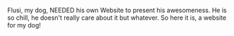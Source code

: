 Flusi, my dog, NEEDED his own Website to present his awesomeness. He is so chill, he doesn't really care about it but whatever. So here it is, a website for my dog!